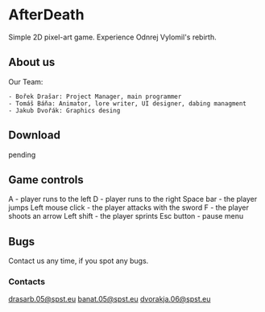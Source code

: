 # AfterDeath
Simple 2D pixel-art game. Experience Odnrej Vylomil's rebirth.
## About us
Our Team:
```
- Bořek Drašar: Project Manager, main programmer
- Tomáš Báňa: Animator, lore writer, UI designer, dabing managment
- Jakub Dvořák: Graphics desing

```
## Download
pending

## Game controls
A - player runs to the left
D - player runs to the right
Space bar - the player jumps
Left mouse click - the player attacks with the sword
F - the player shoots an arrow
Left shift - the player sprints
Esc button - pause menu

## Bugs
Contact us any time, if you spot any bugs.
### Contacts
drasarb.05@spst.eu
banat.05@spst.eu
dvorakja.06@spst.eu

